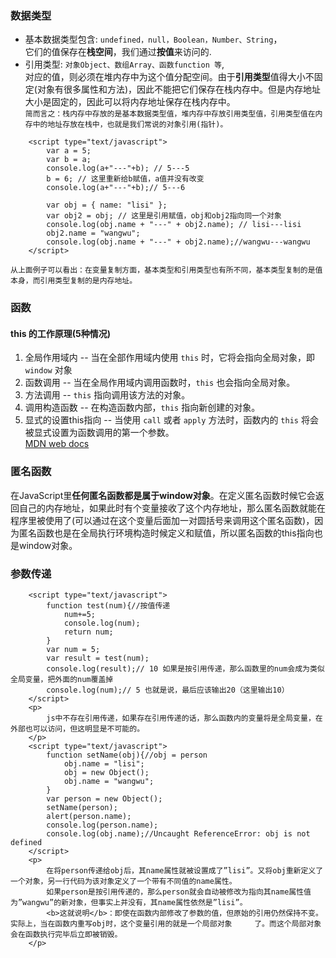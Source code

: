 ### 数据类型
- 基本数据类型包含: `undefined，null，Boolean，Number、String`，</br>
它们的值保存在<b>栈空间</b>，我们通过<b>按值</b>来访问的.
- 引用类型: `对象Object、数组Array、函数function 等`,</br>
对应的值，则必须在堆内存中为这个值分配空间。由于<b>引用类型</b>值得大小不固定(对象有很多属性和方法)，因此不能把它们保存在栈内存中。但是内存地址大小是固定的，因此可以将内存地址保存在栈内存中。</br>
`简而言之：栈内存中存放的是基本数据类型值，堆内存中存放引用类型值，引用类型值在内存中的地址存放在栈中，也就是我们常说的对象引用(指针)。`

```
    <script type="text/javascript">
        var a = 5;
        var b = a;
        console.log(a+"---"+b); // 5---5
        b = 6; // 这里重新给b赋值，a值并没有改变
        console.log(a+"---"+b);// 5---6

        var obj = { name: "lisi" };
        var obj2 = obj; // 这里是引用赋值，obj和obj2指向同一个对象
        console.log(obj.name + "---" + obj2.name); // lisi---lisi
        obj2.name = "wangwu";
        console.log(obj.name + "---" + obj2.name);//wangwu---wangwu
    </script>
```
`从上面例子可以看出：在变量复制方面，基本类型和引用类型也有所不同，基本类型复制的是值本身，而引用类型复制的是内存地址。`

### 函数
#### this 的工作原理(5种情况)
1. 全局作用域内 -- 当在全部作用域内使用 `this` 时，它将会指向全局对象，即 `window` 对象
2. 函数调用 -- 当在全局作用域内调用函数时，`this` 也会指向全局对象。
3. 方法调用 -- `this` 指向调用该方法的对象。
4. 调用构造函数 -- 在构造函数内部，`this` 指向新创建的对象。
5. 显式的设置this指向 -- 当使用 `call` 或者 `apply` 方法时，函数内的 `this` 将会被显式设置为函数调用的第一个参数。</br>
    [MDN web docs](https://developer.mozilla.org/zh-CN/docs/Web/JavaScript/Reference/Global_Objects/Function/apply)

<div>
        <h3>匿名函数</h3>
        <p>
            在JavaScript里<b>任何匿名函数都是属于window对象</b>。在定义匿名函数时候它会返回自己的内存地址，如果此时有个变量接收了这个内存地址，那么匿名函数就能在程序里被使用了(可以通过在这个变量后面加一对圆括号来调用这个匿名函数)，因为匿名函数也是在全局执行环境构造时候定义和赋值，所以匿名函数的this指向也是window对象。
            <script type="text/javascript">
                (function(){
                    console.log(this == window); // true
                })();
            </script>
        </p>
        <h3>参数传递</h3>
        
        <script type="text/javascript">
            function test(num){//按值传递
                num+=5;
                console.log(num);
                return num;
            }
            var num = 5;
            var result = test(num);
            console.log(result);// 10 如果是按引用传递，那么函数里的num会成为类似全局变量，把外面的num覆盖掉
            console.log(num);// 5 也就是说，最后应该输出20（这里输出10）
        </script>
        <p>
            js中不存在引用传递，如果存在引用传递的话，那么函数内的变量将是全局变量，在外部也可以访问，但这明显是不可能的。 
        </p>
        <script type="text/javascript">
            function setName(obj){//obj = person
                obj.name = "lisi";
                obj = new Object();
                obj.name = "wangwu";
            }
            var person = new Object();
            setName(person);
            alert(person.name);
            console.log(person.name);
            console.log(obj.name);//Uncaught ReferenceError: obj is not defined
        </script>
        <p>
            在将person传递给obj后，其name属性就被设置成了”lisi”。又将obj重新定义了一个对象，另一行代码为该对象定义了一个带有不同值的name属性。 
            如果person是按引用传递的，那么person就会自动被修改为指向其name属性值为”wangwu”的新对象，但事实上并没有，其name属性依然是”lisi”。 
            <b>这就说明</b>：即使在函数内部修改了参数的值，但原始的引用仍然保持不变。实际上，当在函数内重写obj时，这个变量引用的就是一个局部对象     了。而这个局部对象会在函数执行完毕后立即被销毁。
        </p>
</div>

